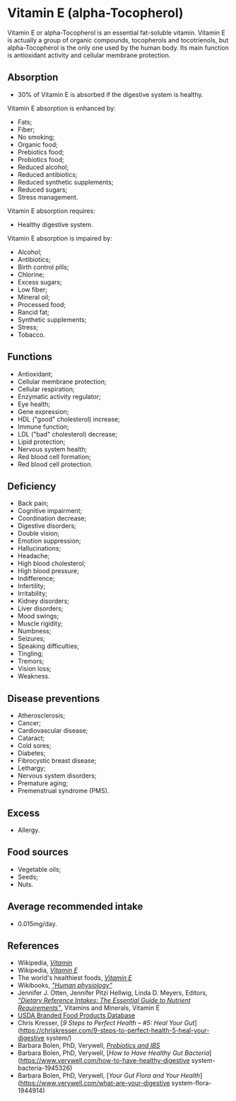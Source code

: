 # Vitamin E (alpha-Tocopherol)
Vitamin E or alpha-Tocopherol is an essential fat-soluble vitamin. Vitamin E is actually a group of organic compounds, tocopherols and tocotrienols, but alpha-Tocopherol is the only one used by the human body. Its main function is antioxidant activity and cellular membrane protection.

## Absorption
- 30% of Vitamin E is absorbed if the digestive system is healthy.

Vitamin E absorption is enhanced by:
- Fats;
- Fiber;
- No smoking;
- Organic food;
- Prebiotics food;
- Probiotics food;
- Reduced alcohol;
- Reduced antibiotics;
- Reduced synthetic supplements;
- Reduced sugars;
- Stress management.

Vitamin E absorption requires:
- Healthy digestive system.

Vitamin E absorption is impaired by:
- Alcohol;
- Antibiotics;
- Birth control pills;
- Chlorine;
- Excess sugars;
- Low fiber;
- Mineral oil;
- Processed food;
- Rancid fat;
- Synthetic supplements;
- Stress;
- Tobacco.

## Functions
- Antioxidant;
- Cellular membrane protection;
- Cellular respiration;
- Enzymatic activity regulator;
- Eye health;
- Gene expression;
- HDL ("good" cholesterol) increase;
- Immune function;
- LDL ("bad" cholesterol) decrease;
- Lipid protection;
- Nervous system health;
- Red blood cell formation;
- Red blood cell protection.

## Deficiency
- Back pain;
- Cognitive impairment;
- Coordination decrease;
- Digestive disorders;
- Double vision;
- Emotion suppression;
- Hallucinations;
- Headache;
- High blood cholesterol;
- High blood pressure;
- Indifference;
- Infertility;
- Irritability;
- Kidney disorders;
- Liver disorders;
- Mood swings;
- Muscle rigidity;
- Numbness;
- Seizures;
- Speaking difficulties;
- Tingling;
- Tremors;
- Vision loss;
- Weakness.

## Disease preventions
- Atherosclerosis;
- Cancer;
- Cardiovascular disease;
- Cataract;
- Cold sores;
- Diabetes;
- Fibrocystic breast disease;
- Lethargy;
- Nervous system disorders;
- Premature aging;
- Premenstrual syndrome (PMS).

## Excess
- Allergy.

## Food sources
- Vegetable oils;
- Seeds;
- Nuts.

## Average recommended intake
- 0.015mg/day.

## References
- Wikipedia, [_Vitamin_](https://en.wikipedia.org/wiki/Vitamin)
- Wikipedia, [_Vitamin E_](https://en.wikipedia.org/wiki/Vitamin_E)
- The world's healthiest foods, [_Vitamin E_](http://www.whfoods.com/genpage.php?tname=nutrient&dbid=111)
- Wikibooks, [_"Human physiology"_](https://en.Wikibooks.org/wiki/Human_Physiology/Nutrition#Vitamins)
- Jennifer J. Otten, Jennifer Pitzi Hellwig, Linda D. Meyers, Editors, [_"Dietary Reference Intakes: The Essential Guide to Nutrient Requirements"_](https://www.amazon.com/Dietary-Reference-Intakes-Essential-Requirements/dp/0309157420), Vitamins and Minerals, Vitamin E
- [USDA Branded Food Products Database](https://ndb.nal.usda.gov/ndb/nutrients/report/nutrientsfrm?max=1000&offset=0&totCount=0&nutrient1=323&nutrient2=&nutrient3=&subset=0&sort=c&measureby=g)
- Chris Kresser, [_9 Steps to Perfect Health – #5: Heal Your Gut_](https://chriskresser.com/9-steps-to-perfect-health-5-heal-your-digestive system/)
- Barbara Bolen, PhD, Verywell, [_Prebiotics and IBS_](https://www.verywell.com/prebiotics-and-ibs-1944748)
- Barbara Bolen, PhD, Verywell, [_How to Have Healthy Gut Bacteria_](https://www.verywell.com/how-to-have-healthy-digestive system-bacteria-1945326)
- Barbara Bolen, PhD, Verywell, [_Your Gut Flora and Your Health_](https://www.verywell.com/what-are-your-digestive system-flora-1944914)
